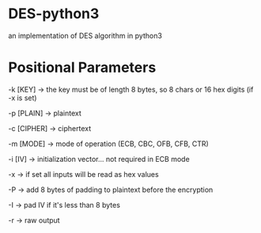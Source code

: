 # DES-python3
an implementation of DES algorithm in python3
# Positional Parameters

-k [KEY] -> the key must be of length 8 bytes, so 8 chars or 16 hex digits (if -x is set)

-p [PLAIN] -> plaintext

-c [CIPHER] -> ciphertext

-m [MODE] -> mode of operation (ECB, CBC, OFB, CFB, CTR)

-i [IV] -> initialization vector... not required in ECB mode

-x -> if set all inputs will be read as hex values

-P -> add 8 bytes of padding to plaintext before the encryption

-I -> pad IV if it's less than 8 bytes

-r -> raw output
